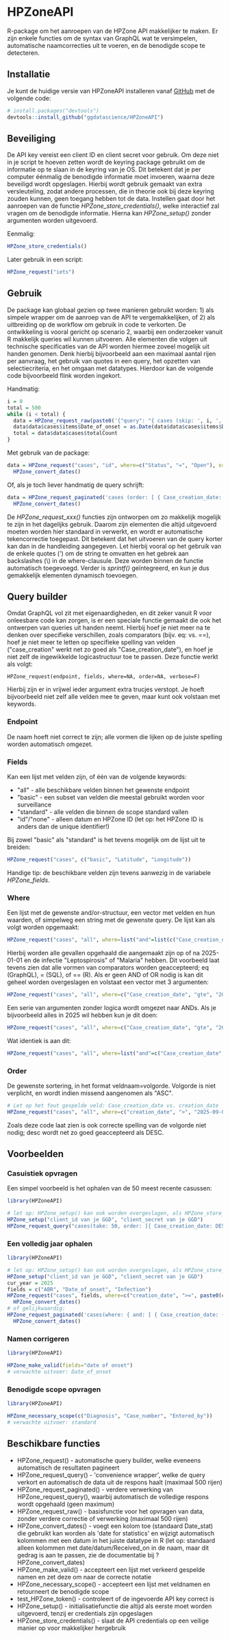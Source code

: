 
# HPZoneAPI

<!-- badges: start -->
<!-- badges: end -->

R-package om het aanroepen van de HPZone API makkelijker te maken. Er zijn enkele functies om de syntax van GraphQL wat te versimpelen, automatische naamcorrecties uit te voeren, en de benodigde scope te detecteren. 

## Installatie

Je kunt de huidige versie van HPZoneAPI installeren vanaf [GitHub](https://github.com/) met de volgende code:

``` r
# install.packages("devtools")
devtools::install_github("ggdatascience/HPZoneAPI")
```

## Beveiliging

De API key vereist een client ID en client secret voor gebruik. Om deze niet in je script te hoeven zetten wordt de keyring package gebruikt om de informatie op te slaan in de keyring van je OS. Dit betekent dat je per computer éénmalig de benodigde informatie moet invoeren, waarna deze beveiligd wordt opgeslagen. Hierbij wordt gebruik gemaakt van extra versleuteling, zodat andere processen, die in theorie ook bij deze keyring zouden kunnen, geen toegang hebben tot de data. Instellen gaat door het aanroepen van de functie *HPZone_store_credentials()*, welke interactief zal vragen om de benodigde informatie. Hierna kan *HPZone_setup()* zonder argumenten worden uitgevoerd.

Eenmalig:
``` r
HPZone_store_credentials()
```

Later gebruik in een script:
``` r
HPZone_request("iets")
```

## Gebruik

De package kan globaal gezien op twee manieren gebruikt worden: 1) als simpele wrapper om de aanroep van de API te vergemakkelijken, of 2) als uitbreiding op de workflow om gebruik in code te verkorten. De ontwikkeling is vooral gericht op scenario 2, waarbij een onderzoeker vanuit R makkelijk queries wil kunnen uitvoeren. Alle elementen die volgen uit technische specificaties van de API worden hiermee zoveel mogelijk uit handen genomen. Denk hierbij bijvoorbeeld aan een maximaal aantal rijen per aanvraag, het gebruik van quotes in een query, het opzetten van selectiecriteria, en het omgaan met datatypes. Hierdoor kan de volgende code bijvoorbeeld flink worden ingekort.

Handmatig:
``` r
i = 0
total = 500
while (i < total) {
  data = HPZone_request_raw(paste0('{"query": "{ cases (skip: ', i, ', take: 500, order: [ { Case_creation_date: ASC } ], where: { Status: { eq: \\"Open\\" } }) { items { Case_identifier, Date_of_onset }, totalCount } }" }'))
  data$data$cases$items$Date_of_onset = as.Date(data$data$cases$items$Date_of_onset)
  total = data$data$cases$totalCount
}
```

Met gebruik van de package:
``` r
data = HPZone_request("cases", "id", where=c("Status", "=", "Open"), order="Case_creation_date") %>%
  HPZone_convert_dates()
```
Of, als je toch liever handmatig de query schrijft:
``` r
data = HPZone_request_paginated('cases (order: [ { Case_creation_date: ASC } ], where: { Status: { eq: "Open" } }) { items { Case_identifier } }') %>%
  HPZone_convert_dates()
```

De *HPZone_request_xxx()* functies zijn ontworpen om zo makkelijk mogelijk te zijn in het dagelijks gebruik. Daarom zijn elementen die altijd uitgevoerd moeten worden hier standaard in verwerkt, en wordt er automatische tekencorrectie toegepast. Dit betekent dat het uitvoeren van de query korter kan dan in de handleiding aangegeven. Let hierbij vooral op het gebruik van de enkele quotes (') om de string te omvatten en het gebrek aan backslashes (\\) in de where-clausule. Deze worden binnen de functie automatisch toegevoegd. Verder is *sprintf()* geïntegreerd, en kun je dus gemakkelijk elementen dynamisch toevoegen.

## Query builder
Omdat GraphQL vol zit met eigenaardigheden, en dit zeker vanuit R voor onleesbare code kan zorgen, is er een speciale functie gemaakt die ook het ontwerpen van queries uit handen neemt. Hierbij hoef je niet meer na te denken over specifieke verschillen, zoals comparators (bijv. eq: vs. ==), hoef je niet meer te letten op specifieke spelling van velden ("case_creation" werkt net zo goed als "Case_creation_date"), en hoef je niet zelf de ingewikkelde logicastructuur toe te passen. Deze functie werkt als volgt:

`HPZone_request(endpoint, fields, where=NA, order=NA, verbose=F)`

Hierbij zijn er in vrijwel ieder argument extra trucjes verstopt. Je hoeft bijvoorbeeld niet zelf alle velden mee te geven, maar kunt ook volstaan met keywords.

### Endpoint
De naam hoeft niet correct te zijn; alle vormen die lijken op de juiste spelling worden automatisch omgezet.

### Fields
Kan een lijst met velden zijn, of één van de volgende keywords:

- "all" - alle beschikbare velden binnen het gewenste endpoint
- "basic" - een subset van velden die meestal gebruikt worden voor surveillance
- "standard" - alle velden die binnen de scope standard vallen
- "id"/"none" - alleen datum en HPZone ID (let op: het HPZone ID is anders dan de unique identifier!)

Bij zowel "basic" als "standard" is het tevens mogelijk om de lijst uit te breiden:
```r
HPZone_request("cases", c("basic", "Latitude", "Longitude"))
```

Handige tip: de beschikbare velden zijn tevens aanwezig in de variabele *HPZone_fields*.

### Where
Een lijst met de gewenste and/or-structuur, een vector met velden en hun waarden, of simpelweg een string met de gewenste query.
De lijst kan als volgt worden opgemaakt:
```r
HPZone_request("cases", "all", where=list("and"=list(c("Case_creation_date", "gte", "2025-01-01"), list("or"=c("Infection", "=", "Leptospirosis", "Infection", "==", "Malaria")))))
```
Hierbij worden alle gevallen opgehaald die aangemaakt zijn op of na 2025-01-01 en de infectie "Leptospirosis" of "Malaria" hebben. Dit voorbeeld laat tevens zien dat alle vormen van comparators worden geaccepteerd; eq (GraphQL), = (SQL), of == (R).
Als er geen AND of OR nodig is kan dit geheel worden overgeslagen en volstaat een vector met 3 argumenten:
```r
HPZone_request("cases", "all", where=c("Case_creation_date", "gte", "2025-01-01"))
```

Een serie van argumenten zonder logica wordt omgezet naar ANDs. Als je bijvoorbeeld alles in 2025 wil hebben kun je dit doen:
```r
HPZone_request("cases", "all", where=c("Case_creation_date", "gte", "2025-01-01", "Case_creation_date", "<", "2026-01-01"))
```
Wat identiek is aan dit:
```r
HPZone_request("cases", "all", where=list("and"=c("Case_creation_date", "gte", "2025-01-01", "Case_creation_date", "<", "2026-01-01")))
```


### Order
De gewenste sortering, in het format veldnaam=volgorde. Volgorde is niet verplicht, en wordt indien missend aangenomen als "ASC".
```r
# Let op het fout gespelde veld: Case_creation_date vs. creation_date
HPZone_request("cases", "all", where=c("creation_date", ">", "2025-09-01"), order=c("Infection", "Case_creation_date"="desc"))
```
Zoals deze code laat zien is ook correcte spelling van de volgorde niet nodig; desc wordt net zo goed geaccepteerd als DESC.

## Voorbeelden

### Casuistiek opvragen
Een simpel voorbeeld is het ophalen van de 50 meest recente casussen:

``` r
library(HPZoneAPI)

# let op: HPZone_setup() kan ook worden overgeslagen, als HPZone_store_credentials() eerder is uitgevoerd
HPZone_setup("client_id van je GGD", "client_secret van je GGD")
HPZone_request_query("cases(take: 50, order: [{ Case_creation_date: DESC }]) { items { Case_identifier }, totalCount }")
```

### Een volledig jaar ophalen
``` r
library(HPZoneAPI)

# let op: HPZone_setup() kan ook worden overgeslagen, als HPZone_store_credentials() eerder is uitgevoerd
HPZone_setup("client_id van je GGD", "client_secret van je GGD")
cur_year = 2025
fields = c("ABR", "Date_of_onset", "Infection")
HPZone_request("cases", fields, where=c("creation_date", ">=", paste0(cur_year, "-01-01"), "creation_date", "<", paste0(cur_year+1, "-01-01"))) %>%
  HPZone_convert_dates()
# of gelijkwaardig:
HPZone_request_paginated('cases(where: { and: [ { Case_creation_date: { gte: "%d-01-01" } }, { Case_creation_date: { lt: "%d-01-01" } } ]  }) { items { %s } }'), cur_year, cur_year+1, str_c(fields, collapse=", ")) %>%
  HPZone_convert_dates()
```

### Namen corrigeren
``` r
library(HPZoneAPI)

HPZone_make_valid(fields="date of onset")
# verwachte uitvoer: Date_of_onset
```

### Benodigde scope opvragen
``` r
library(HPZoneAPI)

HPZone_necessary_scope(c("Diagnosis", "Case_number", "Entered_by"))
# verwachte uitvoer: standard
```

## Beschikbare functies

- HPZone_request() - automatische query builder, welke eveneens automatisch de resultaten pagineert
- HPZone_request_query() - 'convenience wrapper', welke de query verkort en automatisch de data uit de respons haalt (maximaal 500 rijen)
- HPZone_request_paginated() - verdere verwerking van HPZone_request_query(), waarbij automatisch de volledige respons wordt opgehaald (geen maximum)
- HPZone_request_raw() - basisfunctie voor het opvragen van data, zonder verdere correctie of verwerking (maximaal 500 rijen)
- HPZone_convert_dates() - voegt een kolom toe (standaard Date_stat) die gebruikt kan worden als 'date for statistics' en wijzigt automatisch kolommen met een datum in het juiste datatype in R (let op: standaard alleen kolommen met date/datum/Received_on in de naam, maar dit gedrag is aan te passen, zie de documentatie bij ?HPZone_convert_dates)
- HPZone_make_valid() - accepteert een lijst met verkeerd gespelde namen en zet deze om naar de correcte notatie
- HPZone_necessary_scope() - accepteert een lijst met veldnamen en retourneert de benodigde scope
- test_HPZone_token() - controleert of de ingevoerde API key correct is
- HPZone_setup() - initialisatiefunctie die altijd als eerste moet worden uitgevoerd, tenzij er credentials zijn opgeslagen
- HPZone_store_credentials() - slaat de API credentials op een veilige manier op voor makkelijker hergebruik
